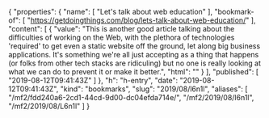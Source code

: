 {
  "properties": {
    "name": [
      "Let's talk about web education"
    ],
    "bookmark-of": [
      "https://getdoingthings.com/blog/lets-talk-about-web-education/"
    ],
    "content": [
      {
        "value": "This is another good article talking about the difficulties of working on the Web, with the plethora of technologies 'required' to get even a static website off the ground, let along big business applications. It's something we're all just accepting as a thing that happens (or folks from other tech stacks are ridiculing) but no one is really looking at what we can do to prevent it or make it better.",
        "html": ""
      }
    ],
    "published": [
      "2019-08-12T09:41:43Z"
    ]
  },
  "h": "h-entry",
  "date": "2019-08-12T09:41:43Z",
  "kind": "bookmarks",
  "slug": "2019/08/l6n1l",
  "aliases": [
    "/mf2/fdd240a6-2cd1-44cd-9d00-dc04efda714e/",
    "/mf2/2019/08/l6n1l",
    "/mf2/2019/08/L6n1l"
  ]
}
